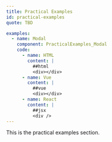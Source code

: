 ```yaml
---
title: Practical Examples
id: practical-examples
quote: TBD

examples:
  - name: Modal
    component: PracticalExamples_Modal
    code:
      - name: HTML
        content: |
          ##html
          <div></div>
      - name: Vue
        content: |
          ##vue
          <div></div>
      - name: React
        content: |
          ##jsx
          <div />
---
```


This is the practical examples section.